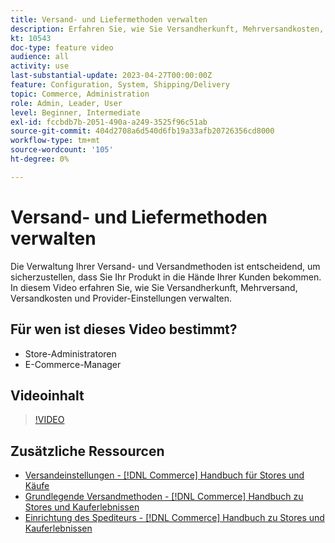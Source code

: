 ```yaml
---
title: Versand- und Liefermethoden verwalten
description: Erfahren Sie, wie Sie Versandherkunft, Mehrversandkosten, Versandkosten und Provider-Einstellungen für Ihren Commerce Store konfigurieren.
kt: 10543
doc-type: feature video
audience: all
activity: use
last-substantial-update: 2023-04-27T00:00:00Z
feature: Configuration, System, Shipping/Delivery
topic: Commerce, Administration
role: Admin, Leader, User
level: Beginner, Intermediate
exl-id: fccbdb7b-2051-490a-a249-3525f96c51ab
source-git-commit: 404d2708a6d540d6fb19a33afb20726356cd8000
workflow-type: tm+mt
source-wordcount: '105'
ht-degree: 0%

---
```


# Versand- und Liefermethoden verwalten

Die Verwaltung Ihrer Versand- und Versandmethoden ist entscheidend, um sicherzustellen, dass Sie Ihr Produkt in die Hände Ihrer Kunden bekommen. In diesem Video erfahren Sie, wie Sie Versandherkunft, Mehrversand, Versandkosten und Provider-Einstellungen verwalten.

## Für wen ist dieses Video bestimmt?

- Store-Administratoren
- E-Commerce-Manager

## Videoinhalt

>[!VIDEO](https://video.tv.adobe.com/v/343658?quality=12&learn=on)

## Zusätzliche Ressourcen

- [Versandeinstellungen - [!DNL Commerce] Handbuch für Stores und Käufe](https://experienceleague.adobe.com/docs/commerce-admin/stores-sales/delivery/shipping-settings.html)
- [Grundlegende Versandmethoden - [!DNL Commerce] Handbuch zu Stores und Kauferlebnissen](https://experienceleague.adobe.com/docs/commerce-admin/stores-sales/delivery/delivery.html#basic-delivery-methods)
- [Einrichtung des Spediteurs - [!DNL Commerce] Handbuch zu Stores und Kauferlebnissen](https://experienceleague.adobe.com/docs/commerce-admin/stores-sales/delivery/shipping-carriers/carriers.html)
